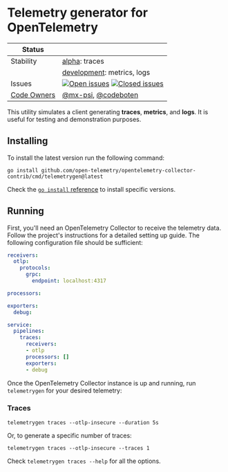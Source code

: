 # Telemetry generator for OpenTelemetry

<!-- status autogenerated section -->
| Status        |           |
| ------------- |-----------|
| Stability     | [alpha]: traces   |
|               | [development]: metrics, logs   |
| Issues        | [![Open issues](https://img.shields.io/github/issues-search/open-telemetry/opentelemetry-collector-contrib?query=is%3Aissue%20is%3Aopen%20label%3Acmd%2Ftelemetrygen%20&label=open&color=orange&logo=opentelemetry)](https://github.com/open-telemetry/opentelemetry-collector-contrib/issues?q=is%3Aopen+is%3Aissue+label%3Acmd%2Ftelemetrygen) [![Closed issues](https://img.shields.io/github/issues-search/open-telemetry/opentelemetry-collector-contrib?query=is%3Aissue%20is%3Aclosed%20label%3Acmd%2Ftelemetrygen%20&label=closed&color=blue&logo=opentelemetry)](https://github.com/open-telemetry/opentelemetry-collector-contrib/issues?q=is%3Aclosed+is%3Aissue+label%3Acmd%2Ftelemetrygen) |
| [Code Owners](https://github.com/open-telemetry/opentelemetry-collector-contrib/blob/main/CONTRIBUTING.md#becoming-a-code-owner)    | [@mx-psi](https://www.github.com/mx-psi), [@codeboten](https://www.github.com/codeboten) |

[alpha]: https://github.com/open-telemetry/opentelemetry-collector#alpha
[development]: https://github.com/open-telemetry/opentelemetry-collector#development
<!-- end autogenerated section -->

This utility simulates a client generating **traces**, **metrics**, and **logs**. It is useful for testing and demonstration purposes.

## Installing

To install the latest version run the following command:

```console
go install github.com/open-telemetry/opentelemetry-collector-contrib/cmd/telemetrygen@latest
```

Check the [`go install` reference](https://go.dev/ref/mod#go-install) to install specific versions.

## Running

First, you'll need an OpenTelemetry Collector to receive the telemetry data. Follow the project's instructions for a detailed setting up guide. The following configuration file should be sufficient:

```yaml
receivers:
  otlp:
    protocols:
      grpc:
        endpoint: localhost:4317

processors:

exporters:
  debug:

service:
  pipelines:
    traces:
      receivers:
      - otlp
      processors: []
      exporters:
      - debug
```

Once the OpenTelemetry Collector instance is up and running, run `telemetrygen` for your desired telemetry:

### Traces

```console
telemetrygen traces --otlp-insecure --duration 5s
```

Or, to generate a specific number of traces:

```console
telemetrygen traces --otlp-insecure --traces 1
```

Check `telemetrygen traces --help` for all the options.
